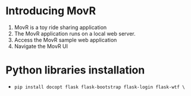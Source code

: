# Introducing MovR
1. MovR is a toy ride sharing application
2. The MovR application runs on a local web server.
3. Access the MovR sample web application 
4. Navigate the MovR UI

# Python libraries installation
-     pip install docopt flask flask-bootstrap flask-login flask-wtf \

